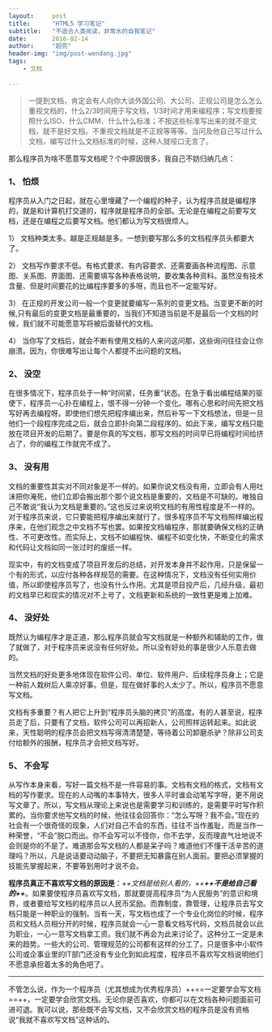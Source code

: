 ```yaml
---
layout:     post
title:      "HTML5 学习笔记"
subtitle:   "不适合人类阅读，非常水的自我笔记"
date:       2016-02-14
author:     "超亮"
header-img: "img/post-wendang.jpg"
tags:
    - 文档
     
---
```


 

>一提到文档，肯定会有人向你大谈外国公司、大公司、正规公司是怎么怎么重视文档的，什么2/3时间用于写文档，1/3时间才用来编程序；写文档要按照什么ISO、什么CMM、什么什么标准；不按这些标准写出来的就不是文档，就不是好文档。不重视文档就是不正规等等等。当问及他自己写过什么文档，编写过什么文档标准的时候，这种人就哑口无言了。

那么程序员为啥不愿意写文档呢？个中原因很多，我自己不妨归纳几点：

### 1、   怕烦

程序员从入门之日起，就在心里埋藏了一个编程的种子，认为程序员就是编程序的，就是和计算机打交道的，程序就是程序员的全部。无论是在编程之前要写文档，还是在编程之后要写文档。他们都认为写文档很烦人。

1） 文档种类太多。越是正规越是多。一想到要写那么多的文档程序员头都要大了。

2） 文档写作要求不低。有格式要求、有内容要求、还需要画各种流程图、示意图、关系图、界面图、还需要填写各种表格说明，要收集各种资料。虽然没有技术含量、但是时间要花的比编程序要多的多呀，而且也不一定能写好。

3） 在正规的开发公司一般一个变更就要编写一系列的变更文档。当变更不断的时候,只有最后的变更文档是最重要的，当我们不知道当前是不是最后一个文档的时候，我们就不可能愿意写将被后面替代的文档。

4） 当你写了文档后，就会不断有使用文档的人来问这问那，这些询问往往会让你崩溃。因为，你很难写出让每个人都提不出问题的文档。

### 2、   没空

   在很多情况下，程序员处于一种“时间紧，任务重”状态。在急于看出编程结果的驱使下，程序员一心扑在编程上，恨不得一分钟一个变化。哪有心思和时间先把文档写好再去编程呀。即使他们想先把程序编出来，然后补写一下文档想法，但是一旦他们一个段程序完成之后，就会立即扑向第二段程序的。如此下来，编写文档只能放在项目开发的后期了。要是你真的写文档，那写文档的时间早已将编程时间给挤占了，你的编程工作就完不成了。

### 3、   没有用

文档的重要性其实对不同对象是不一样的。如果你说文档没有用，立即会有人用吐沫把你淹死，他们立即会搬出那个那个说文档是重要的，文档是不可缺的。唯独自己不敢说“我认为文档是重要的。”这也反过来说明文档的有用性程度是不一样的。对于程序员来说，它只要能把程序编出来就行了。很多程序员不写文档照样编出程序来，在他们观念之中文档不写也罢。如果按文档编程序，那就要确保文档的正确性、不可更改性。而实际上，文档不如编程快、编程不如变化快，不断变化的需求和代码让文档如同一张过时的废纸一样。

现实中，有的文档变成了项目开发后的总结，对开发本身并不起作用，只是保留一个有的形式，以应付各种各样规范的需要。在这种情况下，文档没有任何实用价值，所以即使程序员写了，也没有什么作用。尤其是项目投产后，几经升级，最初的文档早已和现实的情况对不上号了，文档更新和系统的一致性更是难上加难。

 

### 4、   没好处

既然认为编程序才是正道，那么程序员就会写文档就是一种额外和辅助的工作，做了就做了，对于程序员来说没有任何好处。所以没有好处的事是很少人乐意去做的。

当然文档的好处更多地体现在软件公司、单位、软件用户、后续程序员身上；它是一种前人栽树后人乘凉好事。但是，现在做好事的人太少了。所以，程序员不愿意写文档。

文档有多重要？有人把它上升到“程序员头脑的拷贝”的高度。有的人甚至说，程序员走了后，只要有了文档，软件公司可以再招新人，公司照样运转起来。如此说来，天性聪明的程序员会把文档写得清清楚楚，等待着公司卸磨杀驴？除非公司支付给额外的报酬，程序员才会把文档写好。

### 5、 不会写

从写作本身来看，写好一篇文档不是一件容易的事。文档有文档的格式，文档有文档的写作要求。现在的人动嘴的本事特大，很多人平时谁会动笔写字呀，更不用说写文章了。所以，写文档从理论上来说也是需要学习和训练的，是需要平时写作积累的。当你要求他写文档的时候，他往往会回答你：“怎么写呀？我不会。”现在的社会有一个很奇怪的现象，人们对自己不会的东西，往往不当作羞耻，而是当作一种荣誉，“不会”脱口而出。你不会写可以不怪你，你不去学，反而理直气壮地说不会则是你的不是了。难道那会写文档的人都是呆子吗？难道他们不懂干活辛苦的道理吗？所以，凡是说话要动动脑子，不要把无知暴露在别人面前。要把必须掌握的技能先掌握起来，不要等到用时才说不会。

 


**程序员真正不喜欢写文档的原因是**：*++文档是给别人看的，++**++不是给自己看的++***。如果要使程序员喜欢写文档，那就要提高程序员“为人民服务”的意识和境界，或者要给写文档的程序员以人民币奖励。而靠制度，靠管理，让程序员去写文档只能是一种职业的强制。当有一天，写文档也成了一个专业化岗位的时候，程序员和文档人员相分开的时候，程序员就会一心一意看文档写代码，文档员就会以此为职业，一心一意写文档拿工资。我们就不再会为此来讨论了。这种分工一定是未来的趋势。一些大的公司、管理规范的公司都有这样的分工了。只是很多中小软件公司或企事业里的IT部门还没有专业化到如此程度，程序员不喜欢写文档说明他们不愿意承担着太多的角色吧了。

 


---
  不管怎么说，作为一个程序员（尤其想成为优秀程序员）++==一定要学会写文档==++，一定要学会欣赏文档。无论你是否喜欢，你都可以在文档各种问题面前可进可退。我可以说，那些既不会写文档，又不会欣赏文档的程序员是没有资格说“我就不喜欢写文档”这种话的。